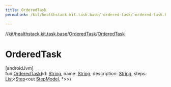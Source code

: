 ```yaml
---
title: OrderedTask
permalink: /kit/healthstack.kit.task.base/-ordered-task/-ordered-task.html

---
```

//[kit](../../../index.html)/[healthstack.kit.task.base](../index.html)/[OrderedTask](index.html)/[OrderedTask](-ordered-task.html)



# OrderedTask



[androidJvm]\
fun [OrderedTask](-ordered-task.html)(id: [String](https://kotlinlang.org/api/latest/jvm/stdlib/kotlin/-string/index.html), name: [String](https://kotlinlang.org/api/latest/jvm/stdlib/kotlin/-string/index.html), description: [String](https://kotlinlang.org/api/latest/jvm/stdlib/kotlin/-string/index.html), steps: [List](https://kotlinlang.org/api/latest/jvm/stdlib/kotlin.collections/-list/index.html)&lt;[Step](../-step/index.html)&lt;out [StepModel](../-step-model/index.html), *&gt;&gt;)





